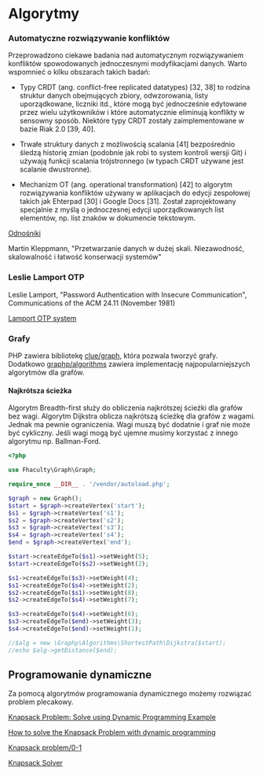 # Algorytmy

### Automatyczne rozwiązywanie konfliktów

Przeprowadzono ciekawe badania nad automatycznym rozwiązywaniem konfliktów spowodowanych
jednoczesnymi modyfikacjami danych. Warto wspomnieć o kilku obszarach takich badań:

* Typy CRDT (ang. conflict-free replicated datatypes) [32, 38] to rodzina struktur danych obejmujących zbiory, odwzorowania, listy uporządkowane, liczniki itd., które mogą być jednocześnie
edytowane przez wielu użytkowników i które automatycznie eliminują konflikty w sensowny sposób. Niektóre typy CRDT zostały zaimplementowane w bazie Riak 2.0 [39, 40].

* Trwałe struktury danych z możliwością scalania [41] bezpośrednio śledzą historię zmian (podobnie jak robi to system kontroli wersji Git) i używają funkcji scalania trójstronnego (w typach CRDT używane jest scalanie dwustronne).

* Mechanizm OT (ang. operational transformation) [42] to algorytm rozwiązywania konfliktów
używany w aplikacjach do edycji zespołowej takich jak Ehterpad [30] i Google Docs [31]. Został
zaprojektowany specjalnie z myślą o jednoczesnej edycji uporządkowanych list elementów, np.
list znaków w dokumencie tekstowym.

[Odnośniki](https://github.com/ept/ddia-references/blob/master/chapter-05-refs.md)

Martin Kleppmann, "Przetwarzanie danych w dużej skali. Niezawodność, skalowalność i łatwość konserwacji systemów"

### Leslie Lamport OTP

Leslie Lamport, "Password Authentication with Insecure Communication", Communications of the ACM 24.11 (November 1981)

[Lamport OTP system](https://security.stackexchange.com/questions/90909/lamport-otp-system)

### Grafy

PHP zawiera bibliotekę [clue/graph](https://github.com/graphp/graph), która pozwala tworzyć grafy.
Dodatkowo [graphp/algorithms](https://github.com/graphp/algorithms) zawiera implementację najpopularniejszych algorytmów dla grafów.

#### Najkrótsza ścieżka

Algorytm Breadth-first służy do obliczenia najkrótszej ścieżki dla grafów bez wagi.
Algorytm Dijkstra oblicza najkrótszą ścieżkę dla grafów z wagami. Jednak ma pewnie ograniczenia. Wagi muszą być dodatnie i graf nie może być cykliczny. Jeśli wagi mogą być ujemne musimy korzystać z innego algorytmu np. Ballman-Ford.

```php
<?php

use Fhaculty\Graph\Graph;

require_once __DIR__ . '/vendor/autoload.php';

$graph = new Graph();
$start = $graph->createVertex('start');
$s1 = $graph->createVertex('s1');
$s2 = $graph->createVertex('s2');
$s3 = $graph->createVertex('s3');
$s4 = $graph->createVertex('s4');
$end = $graph->createVertex('end');

$start->createEdgeTo($s1)->setWeight(5);
$start->createEdgeTo($s2)->setWeight(2);

$s1->createEdgeTo($s3)->setWeight(4);
$s1->createEdgeTo($s4)->setWeight(2);
$s2->createEdgeTo($s1)->setWeight(8);
$s2->createEdgeTo($s4)->setWeight(7);

$s3->createEdgeTo($s4)->setWeight(6);
$s3->createEdgeTo($end)->setWeight(3);
$s4->createEdgeTo($end)->setWeight(1);

//$alg = new \Graphp\Algorithms\ShortestPath\Dijkstra($start);
//echo $alg->getDistance($end);
```

## Programowanie dynamiczne

Za pomocą algorytmów programowania dynamicznego możemy rozwiązać problem plecakowy.

[Knapsack Problem: Solve using Dynamic Programming Example](https://www.guru99.com/knapsack-problem-dynamic-programming.html)

[How to solve the Knapsack Problem with dynamic programming](https://medium.com/@fabianterh/how-to-solve-the-knapsack-problem-with-dynamic-programming-eb88c706d3cf)

[Knapsack problem/0-1](https://rosettacode.org/wiki/Knapsack_problem/0-1#PHP)

[Knapsack Solver](https://github.com/Plastonick/knapsack-solver)
